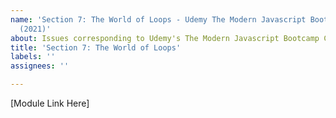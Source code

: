 ```yaml
---
name: 'Section 7: The World of Loops - Udemy The Modern Javascript Bootcamp Course
  (2021)'
about: Issues corresponding to Udemy's The Modern Javascript Bootcamp Course (2021)
title: 'Section 7: The World of Loops'
labels: ''
assignees: ''

---
```


[Module Link Here]
